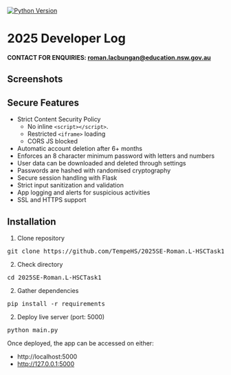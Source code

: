 [![Python Version](https://img.shields.io/badge/python-3.12.2-blue.svg?style=flat-square)](https://www.python.org/downloads/release/python-3122/)
# 2025 Developer Log
**CONTACT FOR ENQUIRIES: roman.lacbungan@education.nsw.gov.au**
## Screenshots
## Secure Features

- Strict Content Security Policy
  - No inline `<script></script>`.
  - Restricted `<iframe>` loading
  - CORS JS blocked
- Automatic account deletion after 6+ months
- Enforces an 8 character minimum password with letters and numbers
- User data can be downloaded and deleted through settings
- Passwords are hashed with randomised cryptography
- Secure session handling with Flask
- Strict input sanitization and validation
- App logging and alerts for suspicious activities
- SSL and HTTPS support

## Installation
1. Clone repository
<pre>git clone https://github.com/TempeHS/2025SE-Roman.L-HSCTask1</pre>

2. Check directory
<pre>cd 2025SE-Roman.L-HSCTask1</pre>
   
2. Gather dependencies
<pre>pip install -r requirements</pre>

2. Deploy live server (port: 5000)
<pre>python main.py</pre>

Once deployed, the app can be accessed on either:
- http://localhost:5000
- http://127.0.0.1:5000
